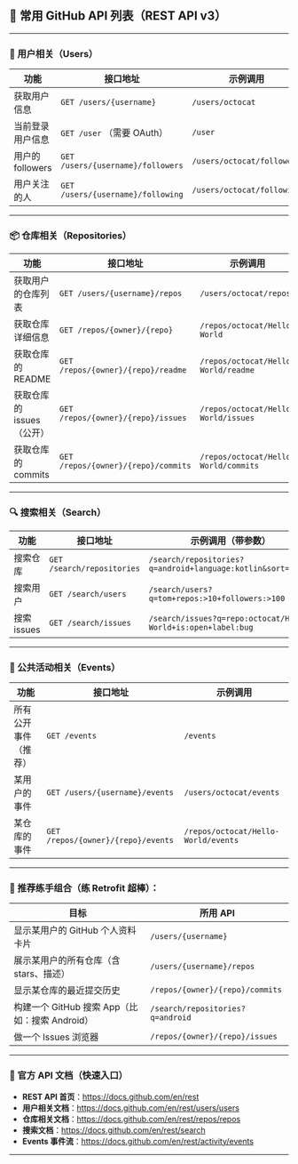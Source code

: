 
## 📘 常用 GitHub API 列表（REST API v3）

---

### 👤 用户相关（Users）

| 功能             | 接口地址                                          | 示例调用                      |
|------------------|--------------------------------------------------|-------------------------------|
| 获取用户信息     | `GET /users/{username}`                          | `/users/octocat`             |
| 当前登录用户信息 | `GET /user`  （需要 OAuth）                     | `/user`                      |
| 用户的 followers | `GET /users/{username}/followers`                | `/users/octocat/followers`   |
| 用户关注的人     | `GET /users/{username}/following`                | `/users/octocat/following`   |

---

### 📦 仓库相关（Repositories）

| 功能                     | 接口地址                                                      | 示例调用                                |
|--------------------------|--------------------------------------------------------------|-----------------------------------------|
| 获取用户的仓库列表       | `GET /users/{username}/repos`                                | `/users/octocat/repos`                 |
| 获取仓库详细信息         | `GET /repos/{owner}/{repo}`                                  | `/repos/octocat/Hello-World`           |
| 获取仓库的 README        | `GET /repos/{owner}/{repo}/readme`                           | `/repos/octocat/Hello-World/readme`    |
| 获取仓库的 issues（公开）| `GET /repos/{owner}/{repo}/issues`                           | `/repos/octocat/Hello-World/issues`    |
| 获取仓库的 commits       | `GET /repos/{owner}/{repo}/commits`                          | `/repos/octocat/Hello-World/commits`   |

---

### 🔍 搜索相关（Search）

| 功能           | 接口地址                                 | 示例调用（带参数）                                                                 |
|----------------|-------------------------------------------|--------------------------------------------------------------------------------------|
| 搜索仓库       | `GET /search/repositories`               | `/search/repositories?q=android+language:kotlin&sort=stars`                        |
| 搜索用户       | `GET /search/users`                      | `/search/users?q=tom+repos:>10+followers:>100`                                     |
| 搜索 issues    | `GET /search/issues`                     | `/search/issues?q=repo:octocat/Hello-World+is:open+label:bug`                      |

---

### 🧭 公共活动相关（Events）

| 功能                   | 接口地址                           | 示例调用                                |
|------------------------|-------------------------------------|-----------------------------------------|
| 所有公开事件（推荐）  | `GET /events`                      | `/events`                               |
| 某用户的事件           | `GET /users/{username}/events`     | `/users/octocat/events`                 |
| 某仓库的事件           | `GET /repos/{owner}/{repo}/events`| `/repos/octocat/Hello-World/events`     |

---

### 🧪 推荐练手组合（练 Retrofit 超棒）：

| 目标                                         | 所用 API                                                  |
|----------------------------------------------|------------------------------------------------------------|
| 显示某用户的 GitHub 个人资料卡片              | `/users/{username}`                                       |
| 展示某用户的所有仓库（含 stars、描述）        | `/users/{username}/repos`                                 |
| 显示某仓库的最近提交历史                      | `/repos/{owner}/{repo}/commits`                           |
| 构建一个 GitHub 搜索 App（比如：搜索 Android）| `/search/repositories?q=android`                          |
| 做一个 Issues 浏览器                         | `/repos/{owner}/{repo}/issues`                            |

---

### 🔗 官方 API 文档（快速入口）

- **REST API 首页**：https://docs.github.com/en/rest
- **用户相关文档**：https://docs.github.com/en/rest/users/users
- **仓库相关文档**：https://docs.github.com/en/rest/repos/repos
- **搜索文档**：https://docs.github.com/en/rest/search
- **Events 事件流**：https://docs.github.com/en/rest/activity/events

---
